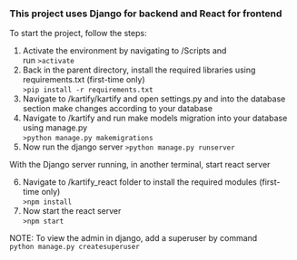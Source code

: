 ### This project uses Django for backend and React for frontend
To start the project, follow the steps:
1. Activate the environment by navigating to /Scripts and  
run `>activate`
2. Back in the parent directory, install the required libraries using requirements.txt (first-time only)  
`>pip install -r requirements.txt`
3. Navigate to /kartify/kartify and open settings.py and into the database section make changes according to your database
4. Navigate to /kartify and run make models migration into your database using manage.py   
`>python manage.py makemigrations `  
5. Now run the django server
`>python manage.py runserver`

With the Django server running, in another terminal, start react server  

6. Navigate to /kartify_react folder to install the required modules (first-time only)  
`>npm install `
7. Now start the react server  
`>npm start`


NOTE:
To view the admin in django, add a superuser by command  
`python manage.py createsuperuser`